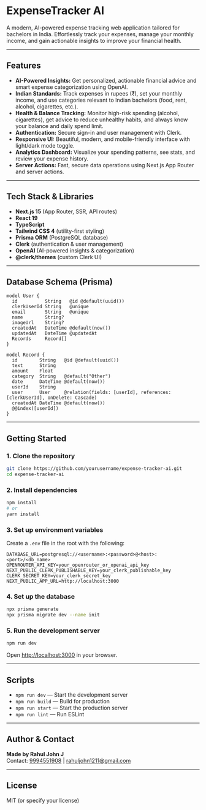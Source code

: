# ExpenseTracker AI

A modern, AI-powered expense tracking web application tailored for bachelors in India. Effortlessly track your expenses, manage your monthly income, and gain actionable insights to improve your financial health.

---

## Features

- **AI-Powered Insights:** Get personalized, actionable financial advice and smart expense categorization using OpenAI.
- **Indian Standards:** Track expenses in rupees (₹), set your monthly income, and use categories relevant to Indian bachelors (food, rent, alcohol, cigarettes, etc.).
- **Health & Balance Tracking:** Monitor high-risk spending (alcohol, cigarettes), get advice to reduce unhealthy habits, and always know your balance and daily spend limit.
- **Authentication:** Secure sign-in and user management with Clerk.
- **Responsive UI:** Beautiful, modern, and mobile-friendly interface with light/dark mode toggle.
- **Analytics Dashboard:** Visualize your spending patterns, see stats, and review your expense history.
- **Server Actions:** Fast, secure data operations using Next.js App Router and server actions.

---

## Tech Stack & Libraries

- **Next.js 15** (App Router, SSR, API routes)
- **React 19**
- **TypeScript**
- **Tailwind CSS 4** (utility-first styling)
- **Prisma ORM** (PostgreSQL database)
- **Clerk** (authentication & user management)
- **OpenAI** (AI-powered insights & categorization)
- **@clerk/themes** (custom Clerk UI)

---

## Database Schema (Prisma)

```
model User {
  id          String   @id @default(uuid())
  clerkUserId String   @unique
  email       String   @unique
  name        String?
  imageUrl    String?
  createdAt   DateTime @default(now())
  updatedAt   DateTime @updatedAt
  Records     Record[]
}

model Record {
  id        String   @id @default(uuid())
  text      String
  amount    Float
  category  String   @default("Other")
  date      DateTime @default(now())
  userId    String
  user      User     @relation(fields: [userId], references: [clerkUserId], onDelete: Cascade)
  createdAt DateTime @default(now())
  @@index([userId])
}
```

---

## Getting Started

### 1. Clone the repository
```bash
git clone https://github.com/yourusername/expense-tracker-ai.git
cd expense-tracker-ai
```

### 2. Install dependencies
```bash
npm install
# or
yarn install
```

### 3. Set up environment variables
Create a `.env` file in the root with the following:
```
DATABASE_URL=postgresql://<username>:<password>@<host>:<port>/<db_name>
OPENROUTER_API_KEY=your_openrouter_or_openai_api_key
NEXT_PUBLIC_CLERK_PUBLISHABLE_KEY=your_clerk_publishable_key
CLERK_SECRET_KEY=your_clerk_secret_key
NEXT_PUBLIC_APP_URL=http://localhost:3000
```

### 4. Set up the database
```bash
npx prisma generate
npx prisma migrate dev --name init
```

### 5. Run the development server
```bash
npm run dev
```
Open [http://localhost:3000](http://localhost:3000) in your browser.

---

## Scripts
- `npm run dev` — Start the development server
- `npm run build` — Build for production
- `npm run start` — Start the production server
- `npm run lint` — Run ESLint

---

## Author & Contact

**Made by Rahul John J**  
Contact: [9994551908](tel:+919994551908) | [rahuljohn1211@gmail.com](mailto:rahuljohn1211@gmail.com)

---

## License
MIT (or specify your license)
